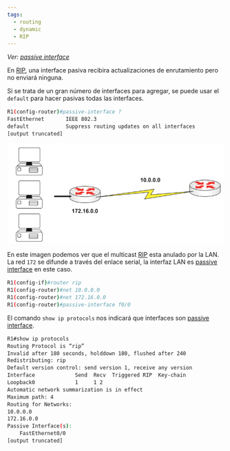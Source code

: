 ```yaml
---
tags:
  - routing
  - dynamic
  - RIP
---
```


_Ver: [passive interface](passive%20interface.md)_ 

En [RIP](RIP.md), una interface pasiva recibira actualizaciones de enrutamiento pero no enviará ninguna. 

Si se trata de un gran número de interfaces para agregar, se puede usar el `default` para hacer pasivas todas las interfaces.

``` bash
R1(config-router)#passive-interface ?
FastEthernet       IEEE 802.3
default            Suppress routing updates on all interfaces
[output truncated]
```

![](_anexos_/14-7.png)

En este imagen podemos ver que el multicast [RIP](RIP.md) esta anulado por la LAN. La red `172` se difunde a través del enlace serial, la interfaz LAN es [passive interface](passive%20interface.md) en este caso. 

``` bash
R1(config-if)#router rip
R1(config-router)#net 10.0.0.0
R1(config-router)#net 172.16.0.0
R1(config-router)#passive-interface f0/0
```

El comando `show ip protocols` nos indicará que interfaces son [passive interface](passive%20interface.md). 

``` bash
R1#show ip protocols
Routing Protocol is “rip”
Invalid after 180 seconds, holddown 180, flushed after 240
Redistributing: rip
Default version control: send version 1, receive any version
Interface             Send  Recv  Triggered RIP  Key-chain
Loopback0             1     1 2
Automatic network summarization is in effect
Maximum path: 4
Routing for Networks:
10.0.0.0
172.16.0.0
Passive Interface(s):
    FastEthernet0/0
[output truncated]
```